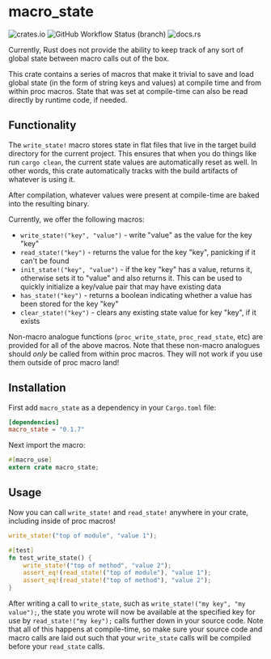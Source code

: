 # macro_state

![crates.io](https://img.shields.io/crates/v/macro_state.svg) ![GitHub Workflow Status
(branch)](https://img.shields.io/github/workflow/status/sam0x17/macro_state/CI%20Checks/main)
![docs.rs](https://img.shields.io/docsrs/macro_state)

Currently, Rust does not provide the ability to keep track of any sort of global state between
macro calls out of the box.

This crate contains a series of macros that make it trivial to save and load global state (in
the form of string keys and values) at compile time and from within proc macros. State that was
set at compile-time can also be read directly by runtime code, if needed.

## Functionality

The `write_state!` macro stores state in flat files that live in the target build directory for
the current project. This ensures that when you do things like run `cargo clean`, the current
state values are automatically reset as well. In other words, this crate automatically tracks
with the build artifacts of whatever is using it.

After compilation, whatever values were present at compile-time are baked into the resulting
binary.

Currently, we offer the following macros:
* `write_state!("key", "value")` - write "value" as the value for the key "key"
* `read_state!("key")` - returns the value for the key "key", panicking if it can't be found
* `init_state!("key", "value")` - if the key "key" has a value, returns it, otherwise sets it
  to "value" and also returns it. This can be used to quickly initialize a key/value pair that
  may have existing data
* `has_state!("key")` - returns a boolean indicating whether a value has been stored for the
  key "key"
* `clear_state!("key")` - clears any existing state value for key "key", if it exists

Non-macro analogue functions (`proc_write_state`, `proc_read_state`, etc) are provided for all
of the above macros. Note that these non-macro analogues should _only_ be called from within
proc macros. They will not work if you use them outside of proc macro land!

## Installation

First add `macro_state` as a dependency in your `Cargo.toml` file:
```toml
[dependencies]
macro_state = "0.1.7"
```

Next import the macro:
```rust
#[macro_use]
extern crate macro_state;
```

## Usage

Now you can call `write_state!` and `read_state!` anywhere in your crate, including inside of
proc macros!
```rust
write_state!("top of module", "value 1");

#[test]
fn test_write_state() {
    write_state!("top of method", "value 2");
    assert_eq!(read_state!("top of module"), "value 1");
    assert_eq!(read_state!("top of method"), "value 2");
}
```

After writing a call to `write_state`, such as `write_state!("my key", "my value");`, the state
you wrote will now be available at the specified key for use by `read_state!("my key");` calls
further down in your source code. Note that all of this happens at compile-time, so make sure
your source code and macro calls are laid out such that your `write_state` calls will be
compiled before your `read_state` calls.
